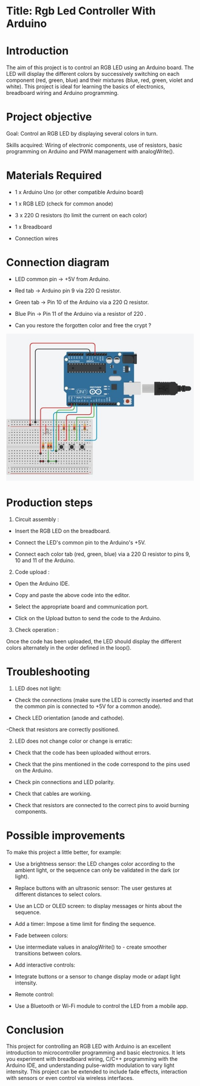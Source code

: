 # Title: Rgb Led Controller With Arduino
			
# Introduction	
The aim of this project is to control an RGB LED using an Arduino board. The LED will display the different colors by successively switching on each component (red, green, blue) and their mixtures (blue, red, green, violet and white). This project is ideal for learning the basics of electronics, breadboard wiring and Arduino programming.


# Project objective

 Goal: Control an RGB LED by displaying several colors in turn.

 Skills acquired: Wiring of electronic components, use of resistors, basic programming on Arduino and PWM management with analogWrite().


# Materials Required

- 1 x Arduino Uno (or other compatible Arduino board)

- 1 x RGB LED (check for common anode)

- 3 x 220 Ω resistors (to limit the current on each color)

- 1 x Breadboard

- Connection wires
	 
	 
# Connection diagram

- LED common pin → +5V from Arduino.

- Red tab → Arduino pin 9 via 220 Ω resistor.

- Green tab → Pin 10 of the Arduino via a 220 Ω resistor.

- Blue Pin → Pin 11 of the Arduino via a resistor of 220 .
- Can you restore the forgotten color and free the crypt ?


![Circuit Diagram](circuit.jpeg)

 
# Production steps

1. Circuit assembly :

- Insert the RGB LED on the breadboard.

- Connect the LED's common pin to the Arduino's +5V.

- Connect each color tab (red, green, blue) via a 220 Ω resistor to pins 9, 10 and 11 of the Arduino.

2. Code upload :

- Open the Arduino IDE.

- Copy and paste the above code into the editor.

- Select the appropriate board and communication port.
- Click on the Upload button to send the code to the Arduino.

3. Check operation :

Once the code has been uploaded, the LED should display the different colors alternately in the order defined in the loop().


# Troubleshooting
 
1. LED does not light:

- Check the connections (make sure the LED is correctly inserted and that the common pin is connected to +5V for a common anode).

- Check LED orientation (anode and cathode).

-Check that resistors are correctly positioned.

2. LED does not change color or change is erratic:

- Check that the code has been uploaded without errors.

- Check that the pins mentioned in the code correspond to the pins used on the Arduino.


- Check pin connections and LED polarity.
- Check that cables are working.

- Check that resistors are connected to the correct pins to avoid burning components.

# Possible improvements
To make this project a little better, for example:
- Use a brightness sensor: the LED changes color according to the ambient light, or the sequence can only be validated in the dark (or light).

- Replace buttons with an ultrasonic sensor: The user gestures at different distances to select colors.

- Use an LCD or OLED screen: to display messages or hints about the sequence.

- Add a timer: Impose a time limit for finding the sequence.

* Fade between colors:
- Use intermediate values in analogWrite() to - create smoother transitions between colors.


* Add interactive controls:
- Integrate buttons or a sensor to change display mode or adapt light intensity.

* Remote control:
- Use a Bluetooth or Wi-Fi module to control the LED from a mobile app.


# Conclusion
This project for controlling an RGB LED with Arduino is an excellent introduction to microcontroller programming and basic electronics. It lets you experiment with breadboard wiring, C/C++ programming with the Arduino IDE, and understanding pulse-width modulation to vary light intensity. This project can be extended to include fade effects, interaction with sensors or even control via wireless interfaces.
 
